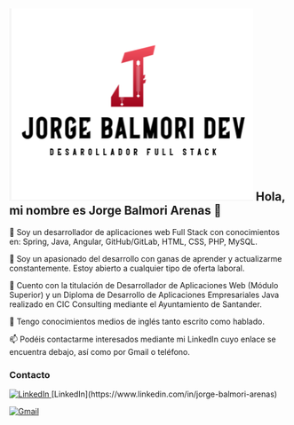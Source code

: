 ## ![Logo](logo.png) Hola, mi nombre es Jorge Balmori Arenas 👋

💬 Soy un desarrollador de aplicaciones web Full Stack con conocimientos en: Spring, Java, Angular, GitHub/GitLab, HTML, CSS, PHP, MySQL.

💬 Soy un apasionado del desarrollo con ganas de aprender y actualizarme constantemente. Estoy abierto a cualquier tipo de oferta laboral.

🤔 Cuento con la titulación de Desarrollador de Aplicaciones Web (Módulo Superior) y un Diploma de Desarrollo de Aplicaciones Empresariales Java realizado en CIC Consulting mediante el Ayuntamiento de Santander.

🤔 Tengo conocimientos medios de inglés tanto escrito como hablado.

📫 Podéis contactarme interesados mediante mi LinkedIn cuyo enlace se encuentra debajo, así como por Gmail o teléfono.

### Contacto

<a href="https://www.linkedin.com/in/jorge-balmori-arenas" target="_blank">
  <img src="https://upload.wikimedia.org/wikipedia/commons/c/ca/LinkedIn_logo_initials.png" alt="LinkedIn" width="25" height="25" />
</a> [LinkedIn](https://www.linkedin.com/in/jorge-balmori-arenas)

[![Gmail](https://upload.wikimedia.org/wikipedia/commons/4/42/Gmail_Icon.png)](mailto:jbalmoriarenas@gmail.com)

<!--
**seedpower5/seedpower5** is a ✨ _special_ ✨ repository because its `README.md` (this file) appears on your GitHub profile.

Here are some ideas to get you started:

- 🔭 I’m currently working on ...
- 🌱 I’m currently learning ...
- 👯 I’m looking to collaborate on ...
- 🤔 I’m looking for help with ...
- 💬 Ask me about ...
- 📫 How to reach me: ...
- 😄 Pronouns: ...
- ⚡ Fun fact: ...
-->


